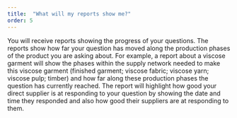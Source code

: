 ```yaml
---
title:  "What will my reports show me?"
order: 5
---
```

You will receive reports showing the progress of your questions. The reports show how far your question has moved along the production phases of the product you are asking about. For example, a report about a viscose garment will show the phases within the supply network needed to make this viscose garment (finished garment; viscose fabric; viscose yarn; viscose pulp; timber) and how far along these production phases the question has currently reached. The report will highlight how good your direct supplier is at responding to your question by showing the date and time they responded and also how good their suppliers are at responding to them.
